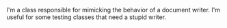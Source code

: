 I'm a class responsible for mimicking the behavior of a document writer. I'm useful for some testing classes that need a stupid writer.